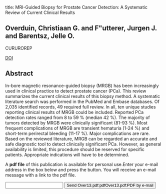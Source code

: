 title: MRI-Guided Biopsy for Prostate Cancer Detection: A Systematic Review of Current Clinical Results

## Overduin, Christiaan G. and F"utterer, Jurgen J. and Barentsz, Jelle O.
CURUROREP

<a href="https://doi.org/10.1007/s11934-013-0323-z">DOI</a>

## Abstract
In-bore magnetic resonance-guided biopsy (MRGB) has been increasingly used in clinical practice to detect prostate cancer (PCa). This review summarizes the current clinical results of this biopsy method. A systematic literature search was performed in the PubMed and Embase databases. Of 2,035 identified records, 49 required full review. In all, ten unique studies reporting clinical results of MRGB could be included. Reported PCa detection rates ranged from 8 to 59 % (median 42 %). The majority of tumors detected by MRGB were clinically significant (81-93 %). Most frequent complications of MRGB are transient hematuria (1-24 %) and short-term perirectal bleeding (11-17 %). Major complications are rare. Based on the reviewed literature, MRGB can be regarded an accurate and safe diagnostic tool to detect clinically significant PCa. However, as general availability is limited, this procedure should be reserved for specific patients. Appropriate indications will have to be determined.

A <b>pdf file</b> of this publication is available for personal use.Enter your e-mail address in the box below and press the button. You will receive an e-mail message with a link to the pdf file.
<form action="sender.php">  <input type="text" name="email">  <input type="submit" value="Send Over13.pdf:pdfOver13.pdf:PDF by e-mail"></form>